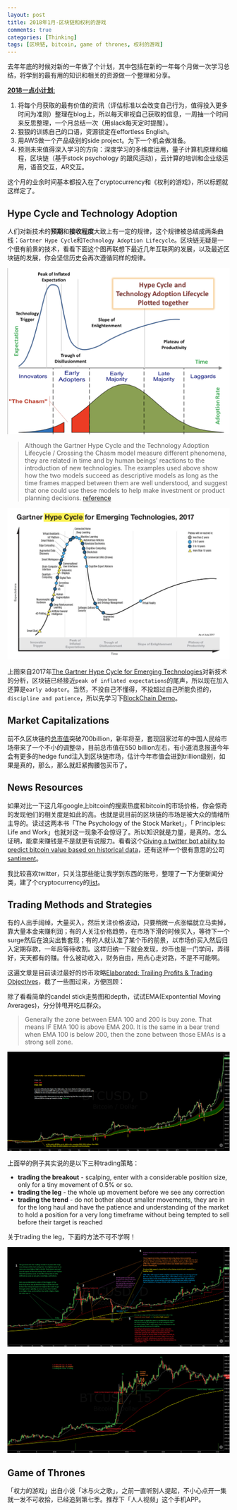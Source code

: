 ```yaml
---
layout: post
title: 2018年1月-区块链和权利的游戏
comments: true
categories: [Thinking]
tags: [区块链, bitcoin, game of thrones, 权利的游戏]
---
```


去年年底的时候对新的一年做了个计划，其中包括在新的一年每个月做一次学习总结，将学到的最有用的知识和相关的资源做一个整理和分享。

**<u>2018一点小计划:</u>**

1. 将每个月获取的最有价值的资讯（评估标准以会改变自己行为，值得投入更多时间为准则）整理在blog上，所以每天审视自己获取的信息，一周抽一个时间来反思整理，一个月总结一次（用slack每天定时提醒）。
2. 狠狠的训练自己的口语，资源锁定在effortless English。
3. 用AWS做一个产品级别的side project。为下一个机会做准备。
4. 预测未来值得深入学习的方向：深度学习的多维度运用，量子计算机原理和编程，区块链（基于stock psychology 的跟风运动），云计算的培训和企业级运用，语音交互，AR交互。

这个月的业余时间基本都投入在了cryptocurrency和《权利的游戏》，所以标题就这样定了。

## Hype Cycle and Technology Adoption

人们对新技术的**预期**和**接收程度**大致上有一定的规律，这个规律被总结成两条曲线：`Gartner Hype Cycle`和`Technology Adoption Lifecycle`。区块链无疑是一个很有前景的技术，看看下面这个图再联想下最近几年互联网的发展，以及最近区块链的发展，你会坚信历史会再次遵循同样的规律。

![](/images/2018_Jan/Hype_Cycle_and_Technology_Adoption.png)


> Although the Gartner Hype Cycle and the Technology Adoption Lifecycle / Crossing the Chasm model measure different phenomena, they are related in time and by human beings’ reactions to the introduction of new technologies. The examples used above show how the two models succeed as descriptive models as long as the time frames mapped between them are well understood, and suggest that one could use these models to help make investment or product planning decisions. [reference](http://www.arteris.com/blog/bid/89308/The-Gartner-Hype-Cycle-Technology-Adoption-Lifecycle-Explained-using-NoC-Technology)


![](/images/2018_Jan/Gartner_Hype_Cycle_for_Emerging_Technologies_2017.png)

上图来自2017年[The Gartner Hype Cycle for Emerging Technologies](https://www.gartner.com/smarterwithgartner/top-trends-in-the-gartner-hype-cycle-for-emerging-technologies-2017/)对新技术的分析，区块链已经接近`peak of inflated expectations`的尾声，所以现在加入还算是`early adopter`。当然，不投自己不懂得，不投超过自己所能负担的，`discipline and patience`，所以先学习下[BlockChain Demo](https://anders.com/blockchain/?ref=producthunt)。


## Market Capitalizations

前不久区块链的[总市值](https://coinmarketcap.com)突破700billion，新年将至，套现回家过年的中国人民给市场带来了一个不小的调整😝，目前总市值在550 billion左右，有小道消息报道今年会有更多的hedge fund注入到区块链市场，估计今年市值会进到trillion级别，如果是真的，那么，那么就赶紧掏腰包买币了。


## News Resources

如果对比一下这几年google上bitcoin的搜索热度和bitcoin的市场价格，你会惊奇的发现他们的相关度是如此的高。也就是说目前的区块链的市场是被大众的情绪所主导的。读过这两本书「The Psychology of the Stock Market」，「
Principles: Life and Work」也就对这一现象不会惊讶了。所以知识就是力量，是真的。怎么证明，能拿来赚钱是不是就更有说服力。看看这个[Giving a twitter bot ability to predict bitcoin value based on historical data](https://hackernoon.com/giving-a-twitter-bot-ability-to-predict-bitcoin-value-based-on-historical-data-dbe237c40430)，还有这样一个很有意思的公司[santiment](https://santiment.net)。


我比较喜欢twitter，只关注那些能让我学到东西的账号，整理了一下方便新闻分类，建了个cryptocurrency的[list](https://twitter.com/haoeric_T/lists/crypto-digest)。


## Trading Methods and Strategies

有的人出手阔绰，大量买入，然后关注价格波动，只要稍微一点涨幅就立马卖掉，靠大量本金来赚利润；有的人关注价格趋势，在市场下滑的时候买入，等待下一个surge然后在浪尖出售套现；有的人就认准了某个币的前景，以市场价买入然后归入定期存款，一年后等待收割。这样归纳一下就会发现，炒币也是一门学问，弄得好，天天都有的赚。什么被动收入，财务自由，用点心走对路，不是不可能啊。

这遍文章是目前读过最好的炒币攻略[Elaborated: Trailing Profits & Trading Objectives](https://cryptoyoda1338.wordpress.com/2017/08/10/trailing-profits-trade-objectives/)，截了一些图过来，方便回顾：

除了看看简单的candel stick走势图和depth，试试EMA(Expontential Moving Averages)，分分钟甩开吃瓜群众。

> Generally the zone between EMA 100 and 200 is buy zone. That means IF EMA 100 is above EMA 200. It is the same in a bear trend when EMA 100 is below 200, then the zone between those EMAs is a strong sell zone.


![](/images/2018_Jan/trading_EMA_from_cryptoyoda.png)

上面举的例子其实说的是以下三种trading策略：

* **trading the breakout** - scalping, enter with a considerable position size, only for a tiny movement of 0.5% or so. 
* **trading the leg** - the whole up movement before we see any correction
* **trading the trend** - do not bother about smaller movements, they are in for the long haul and have the patience and understanding of the market to hold a position for a very long timeframe without being tempted to sell before their target is reached

关于trading the leg，下面的方法不可不学啊！

![](/images/2018_Jan/trading_leg_strategy_1_from_cryptoyoda.png)

![](/images/2018_Jan/trading_leg_strategy_2_from_cryptoyoda.png)



## Game of Thrones

「权力的游戏」出自小说「冰与火之歌」，之前一直听别人提起，不小心点开一集就一发不可收拾，已经追到第七季。推荐下「人人视频」这个手机APP。